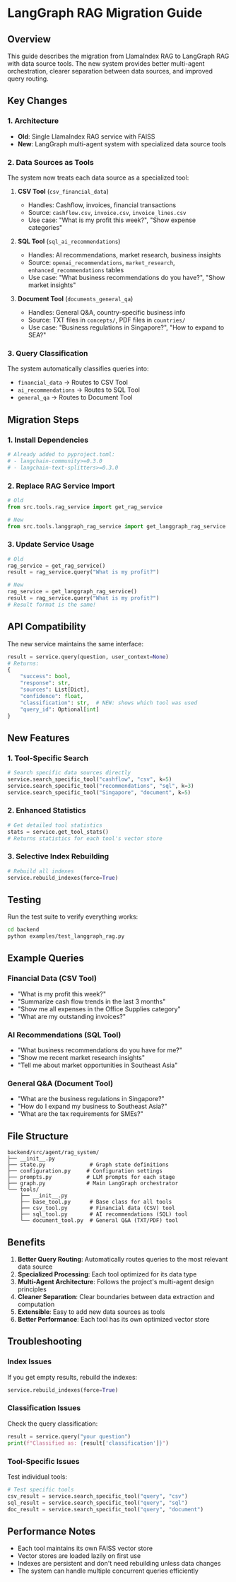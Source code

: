 # LangGraph RAG Migration Guide

## Overview

This guide describes the migration from LlamaIndex RAG to LangGraph RAG with data source tools. The new system provides better multi-agent orchestration, clearer separation between data sources, and improved query routing.

## Key Changes

### 1. Architecture
- **Old**: Single LlamaIndex RAG service with FAISS
- **New**: LangGraph multi-agent system with specialized data source tools

### 2. Data Sources as Tools
The system now treats each data source as a specialized tool:

1. **CSV Tool** (`csv_financial_data`)
   - Handles: Cashflow, invoices, financial transactions
   - Source: `cashflow.csv`, `invoice.csv`, `invoice_lines.csv`
   - Use case: "What is my profit this week?", "Show expense categories"

2. **SQL Tool** (`sql_ai_recommendations`) 
   - Handles: AI recommendations, market research, business insights
   - Source: `openai_recommendations`, `market_research`, `enhanced_recommendations` tables
   - Use case: "What business recommendations do you have?", "Show market insights"

3. **Document Tool** (`documents_general_qa`)
   - Handles: General Q&A, country-specific business info
   - Source: TXT files in `concepts/`, PDF files in `countries/`
   - Use case: "Business regulations in Singapore?", "How to expand to SEA?"

### 3. Query Classification
The system automatically classifies queries into:
- `financial_data` → Routes to CSV Tool
- `ai_recommendations` → Routes to SQL Tool  
- `general_qa` → Routes to Document Tool

## Migration Steps

### 1. Install Dependencies
```bash
# Already added to pyproject.toml:
# - langchain-community>=0.3.0
# - langchain-text-splitters>=0.3.0
```

### 2. Replace RAG Service Import
```python
# Old
from src.tools.rag_service import get_rag_service

# New  
from src.tools.langgraph_rag_service import get_langgraph_rag_service
```

### 3. Update Service Usage
```python
# Old
rag_service = get_rag_service()
result = rag_service.query("What is my profit?")

# New
rag_service = get_langgraph_rag_service()
result = rag_service.query("What is my profit?")
# Result format is the same!
```

## API Compatibility

The new service maintains the same interface:

```python
result = service.query(question, user_context=None)
# Returns:
{
    "success": bool,
    "response": str,
    "sources": List[Dict],
    "confidence": float,
    "classification": str,  # NEW: shows which tool was used
    "query_id": Optional[int]
}
```

## New Features

### 1. Tool-Specific Search
```python
# Search specific data sources directly
service.search_specific_tool("cashflow", "csv", k=5)
service.search_specific_tool("recommendations", "sql", k=3)
service.search_specific_tool("Singapore", "document", k=5)
```

### 2. Enhanced Statistics
```python
# Get detailed tool statistics
stats = service.get_tool_stats()
# Returns statistics for each tool's vector store
```

### 3. Selective Index Rebuilding
```python
# Rebuild all indexes
service.rebuild_indexes(force=True)
```

## Testing

Run the test suite to verify everything works:

```bash
cd backend
python examples/test_langgraph_rag.py
```

## Example Queries

### Financial Data (CSV Tool)
- "What is my profit this week?"
- "Summarize cash flow trends in the last 3 months"
- "Show me all expenses in the Office Supplies category"
- "What are my outstanding invoices?"

### AI Recommendations (SQL Tool)  
- "What business recommendations do you have for me?"
- "Show me recent market research insights"
- "Tell me about market opportunities in Southeast Asia"

### General Q&A (Document Tool)
- "What are the business regulations in Singapore?"
- "How do I expand my business to Southeast Asia?"
- "What are the tax requirements for SMEs?"

## File Structure

```
backend/src/agent/rag_system/
├── __init__.py
├── state.py              # Graph state definitions
├── configuration.py     # Configuration settings
├── prompts.py           # LLM prompts for each stage
├── graph.py             # Main LangGraph orchestrator
└── tools/
    ├── __init__.py
    ├── base_tool.py      # Base class for all tools
    ├── csv_tool.py       # Financial data (CSV) tool
    ├── sql_tool.py       # AI recommendations (SQL) tool
    └── document_tool.py  # General Q&A (TXT/PDF) tool
```

## Benefits

1. **Better Query Routing**: Automatically routes queries to the most relevant data source
2. **Specialized Processing**: Each tool optimized for its data type
3. **Multi-Agent Architecture**: Follows the project's multi-agent design principles
4. **Cleaner Separation**: Clear boundaries between data extraction and computation
5. **Extensible**: Easy to add new data sources as tools
6. **Better Performance**: Each tool has its own optimized vector store

## Troubleshooting

### Index Issues
If you get empty results, rebuild the indexes:
```python
service.rebuild_indexes(force=True)
```

### Classification Issues
Check the query classification:
```python
result = service.query("your question")
print(f"Classified as: {result['classification']}")
```

### Tool-Specific Issues
Test individual tools:
```python
# Test specific tools
csv_result = service.search_specific_tool("query", "csv")
sql_result = service.search_specific_tool("query", "sql") 
doc_result = service.search_specific_tool("query", "document")
```

## Performance Notes

- Each tool maintains its own FAISS vector store
- Vector stores are loaded lazily on first use
- Indexes are persistent and don't need rebuilding unless data changes
- The system can handle multiple concurrent queries efficiently

